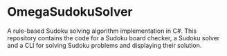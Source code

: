 # OmegaSudokuSolver

A rule-based Sudoku solving algorithm implementation in C#. 
This repository contains the code for a Sudoku board checker, a Sudoku solver and 
a CLI for solving Sudoku problems and displaying their solution.
